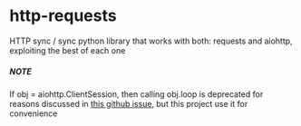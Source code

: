 # http-requests
HTTP sync / sync python library that works with both: requests and aiohttp, exploiting the best of each one

##### NOTE
If obj = aiohttp.ClientSession, then calling obj.loop is deprecated for reasons discussed in [this github issue](https://github.com/aio-libs/aiohttp/issues/3331), but this project use it for convenience

